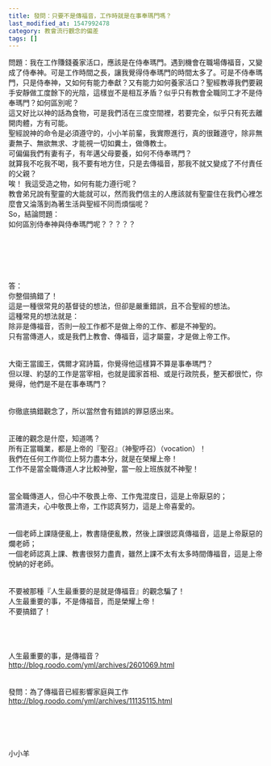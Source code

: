 ```yaml
---
title: 發問：只要不是傳福音，工作時就是在事奉瑪門嗎？
last_modified_at: 1547992478
category: 教會流行觀念的偏差
tags: []
---
```


問題：我在工作賺錢養家活口，應該是在侍奉瑪門。遇到機會在職場傳福音，又變成了侍奉神。可是工作時間之長，讓我覺得侍奉瑪門的時間太多了。可是不侍奉瑪門，只是侍奉神，又如何有能力奉獻？又有能力如何養家活口？聖經教導我們要親手安靜做工度餘下的光陰，這樣豈不是相互矛盾？似乎只有教會全職同工才不是侍奉瑪門？<!--more-->如何區別呢？<br>這又好比以神的話為食物，可是我們活在三度空間裡，若要完全，似乎只有死去離開肉體，方有可能。 <br>聖經說神的命令是必須遵守的，小小羊前輩，我實際進行，真的很難遵守，除非無妻無子、無欲無求、才能視一切如糞土，做傳教士。<br>可偏偏我們有妻有子，有年邁父母要養，如何不侍奉瑪門？<br>就算我不吃我不喝，我不要有地方住，只是去傳福音，那我不就又變成了不付責任的父親？<br>唉！ 我這受造之物，如何有能力遵行呢？<br>教會弟兄說有聖靈的大能就可以，然而我們信主的人應該就有聖靈住在我們心裡怎麼會又淪落到為著生活與聖經不同而煩惱呢？<br>So，結論問題：<br>如何區別侍奉神與侍奉瑪門呢？？？？？<br><br><br><br><br><br><br>答：<br>你整個搞錯了！<br>這是一種很常見的基督徒的想法，但卻是嚴重錯誤，且不合聖經的想法。<br>這種常見的想法就是：<br>除非是傳福音，否則一般工作都不是做上帝的工作、都是不神聖的。<br>只有當傳道人，或是我們上教會、傳福音，這才屬靈，才是做上帝工作。<br> <br><br>大衛王當國王，偶爾才寫詩篇，你覺得他這樣算不算是事奉瑪門？<br>但以理、約瑟的工作是當宰相，也就是國家首相、或是行政院長，整天都很忙，你覺得，他們是不是在事奉瑪門？<br> <br><br>你徹底搞錯觀念了，所以當然會有錯誤的罪惡感出來。<br> <br><br>正確的觀念是什麼，知道嗎？<br>所有正當職業，都是上帝的『聖召』（神聖呼召）（vocation）！<br>我們在任何工作崗位上努力盡本分，就是在榮耀上帝！<br>工作不是當全職傳道人才比較神聖，當一般上班族就不神聖！<br><br><br>當全職傳道人，但心中不敬畏上帝、工作鬼混度日，這是上帝厭惡的；<br>當清道夫，心中敬畏上帝，工作認真努力，這是上帝喜愛的。<br> <br><br>一個老師上課隨便亂上，教書隨便亂教，然後上課很認真傳福音，這是上帝厭惡的爛老師；<br>一個老師認真上課、教書很努力盡責，雖然上課不太有太多時間傳福音，這是上帝悅納的好老師。<br> <br><br>不要被那種『人生最重要的是就是傳福音』的觀念騙了！<br>人生最重要的事，不是傳福音，而是榮耀上帝！<br>不要搞錯了！<br> <br> <br><br><br>人生最重要的事，是傳福音？ <br>http://blog.roodo.com/yml/archives/2601069.html<br> <br><br>發問：為了傳福音已經影響家庭與工作 <br>http://blog.roodo.com/yml/archives/11135115.html<br> <br> <br><br><br><br>小小羊
